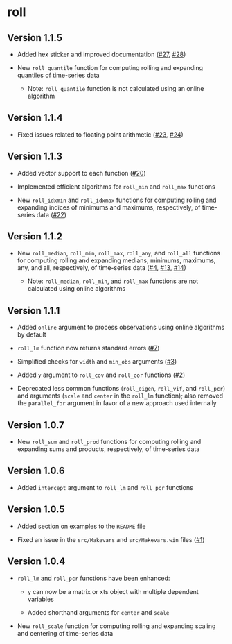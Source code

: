 # roll

## Version 1.1.5

* Added hex sticker and improved documentation ([#27](https://github.com/jjf234/roll/issues/27), [#28](https://github.com/jjf234/roll/issues/28))

* New `roll_quantile` function for computing rolling and expanding quantiles of time-series data

    * Note: `roll_quantile` function is not calculated using an online algorithm

## Version 1.1.4

* Fixed issues related to floating point arithmetic ([#23](https://github.com/jjf234/roll/issues/23), [#24](https://github.com/jjf234/roll/issues/24))

## Version 1.1.3

* Added vector support to each function ([#20](https://github.com/jjf234/roll/issues/20))

* Implemented efficient algorithms for `roll_min` and `roll_max` functions

* New `roll_idxmin` and `roll_idxmax` functions for computing rolling and expanding indices of minimums and maximums, respectively, of time-series data ([#22](https://github.com/jjf234/roll/issues/22))

## Version 1.1.2

* New `roll_median`, `roll_min`, `roll_max`, `roll_any`, and `roll_all` functions for computing rolling and expanding medians, minimums, maximums, any, and all, respectively, of time-series data ([#4](https://github.com/jjf234/roll/issues/4), [#13](https://github.com/jjf234/roll/issues/13), [#14](https://github.com/jjf234/roll/issues/14))
    
    * Note: `roll_median`, `roll_min`, and `roll_max` functions are not calculated using online algorithms

## Version 1.1.1

* Added `online` argument to process observations using online algorithms by default

* `roll_lm` function now returns standard errors ([#7](https://github.com/jjf234/roll/issues/7))

* Simplified checks for `width` and `min_obs` arguments ([#3](https://github.com/jjf234/roll/issues/3))

* Added `y` argument to `roll_cov` and `roll_cor` functions ([#2](https://github.com/jjf234/roll/issues/2))

* Deprecated less common functions (`roll_eigen`, `roll_vif`, and `roll_pcr`) and arguments (`scale` and `center` in the `roll_lm` function); also removed the `parallel_for` argument in favor of a new approach used internally

## Version 1.0.7

* New `roll_sum` and `roll_prod` functions for computing rolling and expanding sums and products, respectively, of time-series data

## Version 1.0.6

* Added `intercept` argument to `roll_lm` and `roll_pcr` functions

## Version 1.0.5

* Added section on examples to the `README` file

* Fixed an issue in the `src/Makevars` and `src/Makevars.win` files ([#1](https://github.com/jjf234/roll/issues/1))

## Version 1.0.4

* `roll_lm` and `roll_pcr` functions have been enhanced:

    * `y` can now be a matrix or xts object with multiple dependent variables

    * Added shorthand arguments for `center` and `scale`

* New `roll_scale` function for computing rolling and expanding scaling and centering of time-series data